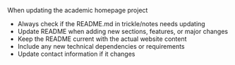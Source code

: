 When updating the academic homepage project
- Always check if the README.md in trickle/notes needs updating
- Update README when adding new sections, features, or major changes
- Keep the README current with the actual website content
- Include any new technical dependencies or requirements
- Update contact information if it changes